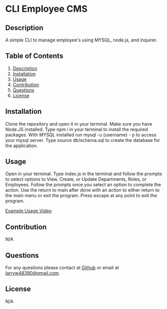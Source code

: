 
# CLI Employee CMS 
## Description
    
A simple CLI to manage employee's using MYSQL, node.js, and inquirer.

## Table of Contents

1. [Description](#Description)
1. [Installation](#Installation)
1. [Usage](#Usage)
1. [Contribution](#Contribution)
1. [Questions](#Questions)
1. [License](#License)

## Installation

Clone the repository and open it in your terminal. Make sure you have Node.JS installed. Type npm i in your terminal to install the required packages. With MYSQL installed run mysql -u (username) - p to access your mysql server. Type source db/schema.sql to create the database for the application. 

## Usage

Open in your terminal. Type index.js in the terminal and follow the prompts to select options to View, Create, or Update Departments, Roles, or Employees. Follow the prompts once you select an option to complete the action. Use the return to main after done with an action to either return to the main menu or exit the program. Press escape at any point to exit the program.

[Example Usage Video](https://drive.google.com/file/d/1shxh4ex_WbP5RSQffBfLBcVbNjwSApGB/view)

## Contribution

N/A

## Questions

For any questions please contact at [Github](https://www.github.com/larwis95) or email at larryw48390@gmail.com.

## License

N/A